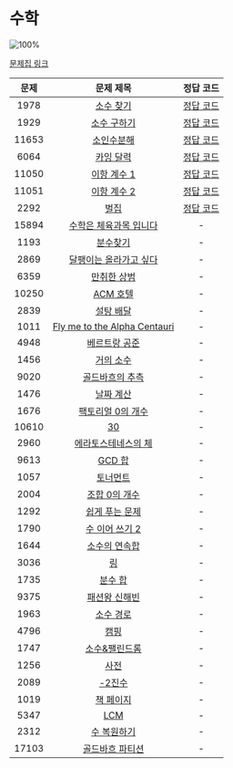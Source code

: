 # 수학

![100%](https://progress-bar.dev/7/?scale=39&title=progress&width=500&color=babaca&suffix=/39)

[문제집 링크](https://www.acmicpc.net/workbook/view/8174)

| 문제 | 문제 제목 | 정답 코드 |
| :--: | :--: | :--: |
| 1978 | [소수 찾기](https://www.acmicpc.net/problem/1978) | [정답 코드](../0x12/solutions/1978.cpp) |
| 1929 | [소수 구하기](https://www.acmicpc.net/problem/1929) | [정답 코드](../0x12/solutions/1929.cpp) |
| 11653 | [소인수분해](https://www.acmicpc.net/problem/11653) | [정답 코드](../0x12/solutions/11653.cpp) |
| 6064 | [카잉 달력](https://www.acmicpc.net/problem/6064) | [정답 코드](../0x12/solutions/6064.cpp) |
| 11050 | [이항 계수 1](https://www.acmicpc.net/problem/11050) | [정답 코드](../0x12/solutions/11050.cpp) |
| 11051 | [이항 계수 2](https://www.acmicpc.net/problem/11051) | [정답 코드](../0x12/solutions/11051.cpp) |
| 2292 | [벌집](https://www.acmicpc.net/problem/2292) | [정답 코드](../0x12/solutions/2292.cpp) |
| 15894 | [수학은 체육과목 입니다](https://www.acmicpc.net/problem/15894) | - |
| 1193 | [분수찾기](https://www.acmicpc.net/problem/1193) | - |
| 2869 | [달팽이는 올라가고 싶다](https://www.acmicpc.net/problem/2869) | - |
| 6359 | [만취한 상범](https://www.acmicpc.net/problem/6359) | - |
| 10250 | [ACM 호텔](https://www.acmicpc.net/problem/10250) | - |
| 2839 | [설탕 배달](https://www.acmicpc.net/problem/2839) | - |
| 1011 | [Fly me to the Alpha Centauri](https://www.acmicpc.net/problem/1011) | - |
| 4948 | [베르트랑 공준](https://www.acmicpc.net/problem/4948) | - |
| 1456 | [거의 소수](https://www.acmicpc.net/problem/1456) | - |
| 9020 | [골드바흐의 추측](https://www.acmicpc.net/problem/9020) | - |
| 1476 | [날짜 계산](https://www.acmicpc.net/problem/1476) | - |
| 1676 | [팩토리얼 0의 개수](https://www.acmicpc.net/problem/1676) | - |
| 10610 | [30](https://www.acmicpc.net/problem/10610) | - |
| 2960 | [에라토스테네스의 체](https://www.acmicpc.net/problem/2960) | - |
| 9613 | [GCD 합](https://www.acmicpc.net/problem/9613) | - |
| 1057 | [토너먼트](https://www.acmicpc.net/problem/1057) | - |
| 2004 | [조합 0의 개수](https://www.acmicpc.net/problem/2004) | - |
| 1292 | [쉽게 푸는 문제](https://www.acmicpc.net/problem/1292) | - |
| 1790 | [수 이어 쓰기 2](https://www.acmicpc.net/problem/1790) | - |
| 1644 | [소수의 연속합](https://www.acmicpc.net/problem/1644) | - |
| 3036 | [링](https://www.acmicpc.net/problem/3036) | - |
| 1735 | [분수 합](https://www.acmicpc.net/problem/1735) | - |
| 9375 | [패션왕 신해빈](https://www.acmicpc.net/problem/9375) | - |
| 1963 | [소수 경로](https://www.acmicpc.net/problem/1963) | - |
| 4796 | [캠핑](https://www.acmicpc.net/problem/4796) | - |
| 1747 | [소수&amp;팰린드롬](https://www.acmicpc.net/problem/1747) | - |
| 1256 | [사전](https://www.acmicpc.net/problem/1256) | - |
| 2089 | [-2진수](https://www.acmicpc.net/problem/2089) | - |
| 1019 | [책 페이지](https://www.acmicpc.net/problem/1019) | - |
| 5347 | [LCM](https://www.acmicpc.net/problem/5347) | - |
| 2312 | [수 복원하기](https://www.acmicpc.net/problem/2312) | - |
| 17103 | [골드바흐 파티션](https://www.acmicpc.net/problem/17103) | - |
